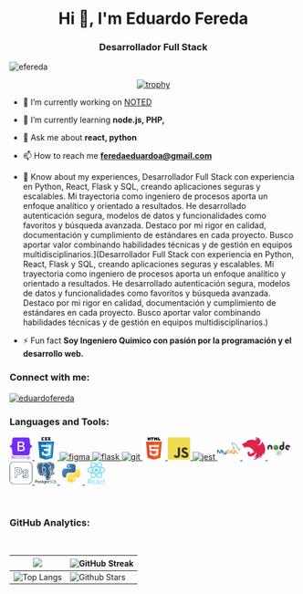 <h1 align="center">Hi 👋, I'm Eduardo Fereda</h1>
<h3 align="center">Desarrollador Full Stack</h3>

<p align="left"> <img src="https://komarev.com/ghpvc/?username=efereda&label=Profile%20views&color=0e75b6&style=flat" alt="efereda" /> </p>

<div align=center>
 
[![trophy](https://github-profile-trophy.vercel.app/?username=efereda&theme=onedark&title=-Reviews&no-frame=true&margin-w=4&margin-h=4)](https://github.com/ryo-ma/github-profile-trophy)
  
</div>

- 🔭 I’m currently working on [NOTED](https://github.com/4GeeksAcademy/proyecto-final-pt53-grupo3)

- 🌱 I’m currently learning **node.js, PHP,**

- 💬 Ask me about **react, python**

- 📫 How to reach me **feredaeduardoa@gmail.com**

- 📄 Know about my experiences, Desarrollador Full Stack con experiencia en Python, React, Flask y SQL, creando aplicaciones seguras y escalables. Mi trayectoria como ingeniero de procesos aporta un enfoque analítico y orientado a resultados. He desarrollado autenticación segura, modelos de datos y funcionalidades como favoritos y búsqueda avanzada. Destaco por mi rigor en calidad, documentación y cumplimiento de estándares en cada proyecto. Busco aportar valor combinando habilidades técnicas y de gestión en equipos multidisciplinarios.](Desarrollador Full Stack con experiencia en Python, React, Flask y SQL, creando aplicaciones seguras y escalables. Mi trayectoria como ingeniero de procesos aporta un enfoque analítico y orientado a resultados. He desarrollado autenticación segura, modelos de datos y funcionalidades como favoritos y búsqueda avanzada. Destaco por mi rigor en calidad, documentación y cumplimiento de estándares en cada proyecto. Busco aportar valor combinando habilidades técnicas y de gestión en equipos multidisciplinarios.)

- ⚡ Fun fact **Soy Ingeniero Quimico con pasión por la programación y el desarrollo web.**

<h3 align="left">Connect with me:</h3>
<p align="left">
<a href="https://linkedin.com/in/eduardofereda" target="blank"><img align="center" src="https://raw.githubusercontent.com/rahuldkjain/github-profile-readme-generator/master/src/images/icons/Social/linked-in-alt.svg" alt="eduardofereda" height="30" width="40" /></a>
</p>

<h3 align="left">Languages and Tools:</h3>
<p align="left"> <a href="https://getbootstrap.com" target="_blank" rel="noreferrer"> <img src="https://raw.githubusercontent.com/devicons/devicon/master/icons/bootstrap/bootstrap-plain-wordmark.svg" alt="bootstrap" width="40" height="40"/> </a> <a href="https://www.w3schools.com/css/" target="_blank" rel="noreferrer"> <img src="https://raw.githubusercontent.com/devicons/devicon/master/icons/css3/css3-original-wordmark.svg" alt="css3" width="40" height="40"/> </a> <a href="https://www.figma.com/" target="_blank" rel="noreferrer"> <img src="https://www.vectorlogo.zone/logos/figma/figma-icon.svg" alt="figma" width="40" height="40"/> </a> <a href="https://flask.palletsprojects.com/" target="_blank" rel="noreferrer"> <img src="https://www.vectorlogo.zone/logos/pocoo_flask/pocoo_flask-icon.svg" alt="flask" width="40" height="40"/> </a> <a href="https://git-scm.com/" target="_blank" rel="noreferrer"> <img src="https://www.vectorlogo.zone/logos/git-scm/git-scm-icon.svg" alt="git" width="40" height="40"/> </a> <a href="https://www.w3.org/html/" target="_blank" rel="noreferrer"> <img src="https://raw.githubusercontent.com/devicons/devicon/master/icons/html5/html5-original-wordmark.svg" alt="html5" width="40" height="40"/> </a> <a href="https://developer.mozilla.org/en-US/docs/Web/JavaScript" target="_blank" rel="noreferrer"> <img src="https://raw.githubusercontent.com/devicons/devicon/master/icons/javascript/javascript-original.svg" alt="javascript" width="40" height="40"/> </a> <a href="https://jestjs.io" target="_blank" rel="noreferrer"> <img src="https://www.vectorlogo.zone/logos/jestjsio/jestjsio-icon.svg" alt="jest" width="40" height="40"/> </a> <a href="https://www.mysql.com/" target="_blank" rel="noreferrer"> <img src="https://raw.githubusercontent.com/devicons/devicon/master/icons/mysql/mysql-original-wordmark.svg" alt="mysql" width="40" height="40"/> </a> <a href="https://nestjs.com/" target="_blank" rel="noreferrer"> <img src="https://raw.githubusercontent.com/devicons/devicon/master/icons/nestjs/nestjs-plain.svg" alt="nestjs" width="40" height="40"/> </a> <a href="https://nodejs.org" target="_blank" rel="noreferrer"> <img src="https://raw.githubusercontent.com/devicons/devicon/master/icons/nodejs/nodejs-original-wordmark.svg" alt="nodejs" width="40" height="40"/> </a> <a href="https://www.photoshop.com/en" target="_blank" rel="noreferrer"> <img src="https://raw.githubusercontent.com/devicons/devicon/master/icons/photoshop/photoshop-line.svg" alt="photoshop" width="40" height="40"/> </a> <a href="https://www.postgresql.org" target="_blank" rel="noreferrer"> <img src="https://raw.githubusercontent.com/devicons/devicon/master/icons/postgresql/postgresql-original-wordmark.svg" alt="postgresql" width="40" height="40"/> </a> <a href="https://www.python.org" target="_blank" rel="noreferrer"> <img src="https://raw.githubusercontent.com/devicons/devicon/master/icons/python/python-original.svg" alt="python" width="40" height="40"/> </a> <a href="https://reactjs.org/" target="_blank" rel="noreferrer"> <img src="https://raw.githubusercontent.com/devicons/devicon/master/icons/react/react-original-wordmark.svg" alt="react" width="40" height="40"/> </a> </p>
<br />
<h3 align="left">GitHub Analytics:</h3>
<br />

| ![](https://github-readme-stats.vercel.app/api?username=efereda&show_icons=true&theme=tokyonight) | ![GitHub Streak](https://github-readme-streak-stats.herokuapp.com/?user=efereda&theme=tokyonight) |
| --- | --- |
| ![Top Langs](https://github-readme-stats.vercel.app/api/top-langs/?username=efereda&theme=tokyonight) | ![Github Stars](https://github-readme-stats.vercel.app/api?username=efereda&show_icons=true&locale=en&count_private=true&hide_rank=true&custom_title=My%20GitHub%20Stats&disable_animations=true&theme=tokyonight) |
